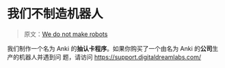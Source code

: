 # 我们不制造机器人

> 原文：[We do not make robots](https://faqs.ankiweb.net/we-do-not-make-robots.html)

我们制作一个名为 Anki 的**抽认卡程序**。如果你购买了一个由名为 Anki 的**公司**生产的机器人并遇到问
题，请访问 <https://support.digitaldreamlabs.com/>
